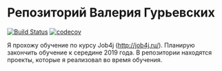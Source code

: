 # Репозиторий Валерия Гурьевских
[![Build Status](https://travis-ci.org/gvg-job4j/job4j-junior.svg?branch=master)](https://travis-ci.org/gvg-job4j/job4j-junior)
[![codecov](https://codecov.io/gh/gvg-job4j/job4j-junior/branch/master/graph/badge.svg)](https://codecov.io/gh/gvg-job4j/job4j-junior)

Я прохожу обучение по курсу Job4j (http://job4j.ru/). Планирую закончить обучение к середине 2019 года.
В репозитории находятся проекты, которые я реализовал во время обучения.
